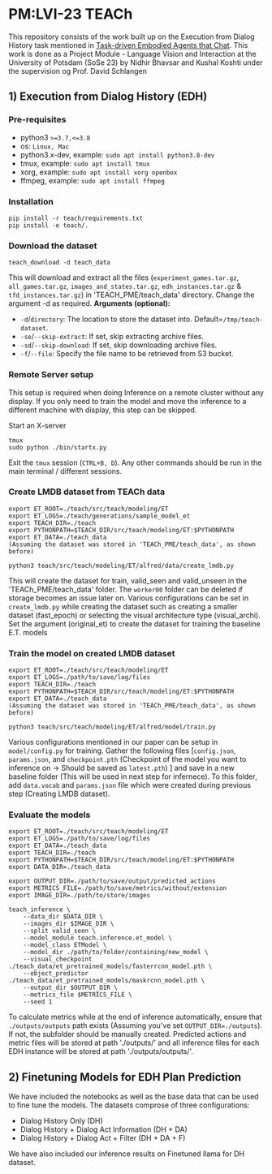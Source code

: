 # PM:LVI-23 TEACh
This repository consists of the work built up on the Execution from Dialog History task mentioned in [Task-driven Embodied Agents that Chat](https://arxiv.org/abs/2110.00534). This work is done as a Project Module - Language Vision and Interaction at the University of Potsdam (SoSe 23) by Nidhir Bhavsar and Kushal Koshti under the supervision og Prof. David Schlangen

## 1) Execution from Dialog History (EDH) 

### Pre-requisites
- python3 `>=3.7,<=3.8`
- os: `Linux, Mac`
- python3.x-dev, example: `sudo apt install python3.8-dev`
- tmux, example: `sudo apt install tmux`
- xorg, example: `sudo apt install xorg openbox`
- ffmpeg, example: `sudo apt install ffmpeg`

### Installation
```
pip install -r teach/requirements.txt
pip install -e teach/.
```

### Download the dataset
```
teach_download -d teach_data 
```
This will download and extract all the files (`experiment_games.tar.gz`, `all_games.tar.gz`, 
`images_and_states.tar.gz`, `edh_instances.tar.gz` & `tfd_instances.tar.gz`) in 'TEACH_PME/teach_data' directory. Change the argument -d as required.
**Arguments (optional):**
- `-d`/`directory`: The location to store the dataset into. Default=`/tmp/teach-dataset`.
- `-se`/`--skip-extract`: If set, skip extracting archive files.
- `-sd`/`--skip-download`: If set, skip downloading archive files.
- `-f`/`--file`: Specify the file name to be retrieved from S3 bucket.

### Remote Server setup 
This setup is required when doing Inference on a remote cluster without any display. If you only need to train the model and move the inference to a different machine with display, this step can be skipped.

Start an X-server 
```
tmux
sudo python ./bin/startx.py
```
Exit the `tmux` session (`CTRL+B, D`). Any other commands should be run in the main terminal / different sessions.

### Create LMDB dataset from TEACh data 

```
export ET_ROOT=./teach/src/teach/modeling/ET
export ET_LOGS=./teach/generations/sample_model_et
export TEACH_DIR=./teach
export PYTHONPATH=$TEACH_DIR/src/teach/modeling/ET:$PYTHONPATH
export ET_DATA=./teach_data  
(Assuming the dataset was stored in 'TEACh_PME/teach_data', as shown before)

python3 teach/src/teach/modeling/ET/alfred/data/create_lmdb.py

```
This will create the dataset for train, valid_seen and valid_unseen in the 'TEACh_PME/teach_data' folder. The `worker00` folder can be deleted if storage becomes an issue later on. Various configurations can be set in `create_lmdb.py` while creating the dataset such as creating a smaller dataset (fast_epoch) or selecting the visual architecture type (visual_archi). Set the argument (original_et) to create the dataset for training the baseline E.T. models

### Train the model on created LMDB dataset

```
export ET_ROOT=./teach/src/teach/modeling/ET
export ET_LOGS=./path/to/save/log/files
export TEACH_DIR=./teach
export PYTHONPATH=$TEACH_DIR/src/teach/modeling/ET:$PYTHONPATH
export ET_DATA=./teach_data  
(Assuming the dataset was stored in 'TEACh_PME/teach_data', as shown before)

python3 teach/src/teach/modeling/ET/alfred/model/train.py

```

Various configurations mentioned in our paper can be setup in `model/config.py` for training. Gather the following files [`config.json`, `params.json`, and `checkpoint.pth` (Checkpoint of the model you want to inference on -> Should be saved as `latest.pth`) ] and save in a new baseline folder (This will be used in next step for infernece). To this folder, add `data.vocab` and `params.json` file which were created during previous step (Creating LMDB dataset).


### Evaluate the models

```
export ET_ROOT=./teach/src/teach/modeling/ET
export ET_LOGS=./path/to/save/log/files
export ET_DATA=./teach_data
export TEACH_DIR=./teach
export PYTHONPATH=$TEACH_DIR/src/teach/modeling/ET:$PYTHONPATH
export DATA_DIR=./teach_data

export OUTPUT_DIR=./path/to/save/output/predicted_actions
export METRICS_FILE=./path/to/save/metrics/without/extension
export IMAGE_DIR=./path/to/store/images

teach_inference \
    --data_dir $DATA_DIR \
    --images_dir $IMAGE_DIR \
    --split valid_seen \
    --model_module teach.inference.et_model \
    --model_class ETModel \
    --model_dir ./path/to/folder/containing/new_model \
    --visual_checkpoint ./teach_data/et_pretrained_models/fasterrcnn_model.pth \
    --object_predictor ./teach_data/et_pretrained_models/maskrcnn_model.pth \
    --output_dir $OUTPUT_DIR \
    --metrics_file $METRICS_FILE \
    --seed 1

```

 To calculate metrics while at the end of inference automatically, ensure that `./outputs/outputs` path exists (Assuming you've set `OUTPUT_DIR=./outputs`). If not, the subfolder should be manually created. Predicted actions and metric files will be stored at path './outputs/' and all inference files for each EDH instance will be stored at path './outputs/outputs/'. 


## 2) Finetuning Models for EDH Plan Prediction

We have included the notebooks as well as the base data that can be used to fine tune the models. The datasets comprose of three configurations:

- Dialog History Only (DH)
- Dialog History + Dialog Act Information (DH + DA)
- Dialog History + Dialog Act + Filter (DH + DA + F)

We have also included our inference results on Finetuned llama for DH dataset.